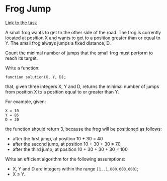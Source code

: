 <h1>Frog Jump</h1>

[Link to the task][https://app.codility.com/programmers/lessons/3-time_complexity/frog_jmp/]

A small frog wants to get to the other side of the road.
The frog is currently located at position X and wants to
get to a position greater than or equal to Y. The small
frog always jumps a fixed distance, D.

Count the minimal number of jumps that the small frog must
perform to reach its target.

Write a function:

    function solution(X, Y, D);

that, given three integers X, Y and D, returns the minimal
number of jumps from position X to a position equal to or
greater than Y.

For example, given:

    X = 10
    Y = 85
    D = 30
  
the function should return 3, because the frog will be
positioned as follows:

- after the first jump, at position 10 + 30 = 40
- after the second jump, at position 10 + 30 + 30 = 70
- after the third jump, at position 10 + 30 + 30 + 30 = 100

Write an efficient algorithm for the following assumptions:

- X, Y and D are integers within the range `[1..1,000,000,000]`;
- X ≤ Y.

[https://app.codility.com/programmers/lessons/3-time_complexity/frog_jmp/]: https://app.codility.com/programmers/lessons/3-time_complexity/frog_jmp/